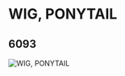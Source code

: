 # WIG, PONYTAIL
## 6093
![WIG, PONYTAIL](https://lc-www-live-s.legocdn.com/media/bricks/5/2/609325.jpg)